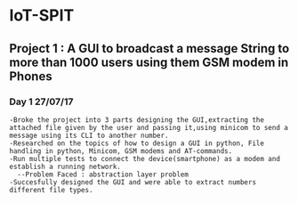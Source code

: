 # IoT-SPIT
## Project 1 : A GUI to broadcast a message String to more than 1000 users using them GSM modem in Phones  
### Day 1 27/07/17
    -Broke the project into 3 parts designing the GUI,extracting the attached file given by the user and passing it,using minicom to send a message using its CLI to another number. 
    -Researched on the topics of how to design a GUI in python, File handling in python, Minicom, GSM modems and AT-commands.
    -Run multiple tests to connect the device(smartphone) as a modem and establish a running network.
      --Problem Faced : abstraction layer problem
    -Succesfully designed the GUI and were able to extract numbers different file types.  
